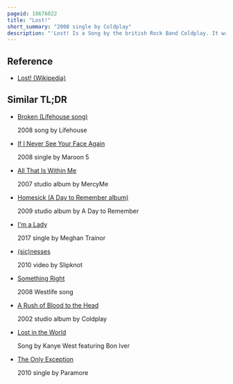 ```yaml
---
pageid: 18676022
title: "Lost!"
short_summary: "2008 single by Coldplay"
description: "'Lost! Is a Song by the british Rock Band Coldplay. It was co-produced with brian Eno and Markus Dravs for the Band's fourth Album viva la vida or Death and all his Friends. The Song was released as the third official single on the Album on november 10 2008 to generally positive Reviews and positive Reviews. A live Version was released via Download following a Performance of the Band and Jay-Z at the 2009 Grammy Awards, spurring high digital Sales and giving 'lost! ' a new peak at number 40 in the United States."
---
```


## Reference

- [Lost! (Wikipedia)](https://en.wikipedia.org/?curid=18676022)

## Similar TL;DR

- [Broken (Lifehouse song)](/tldr/en/broken-lifehouse-song)

  2008 song by Lifehouse

- [If I Never See Your Face Again](/tldr/en/if-i-never-see-your-face-again)

  2008 single by Maroon 5

- [All That Is Within Me](/tldr/en/all-that-is-within-me)

  2007 studio album by MercyMe

- [Homesick (A Day to Remember album)](/tldr/en/homesick-a-day-to-remember-album)

  2009 studio album by A Day to Remember

- [I'm a Lady](/tldr/en/im-a-lady)

  2017 single by Meghan Trainor

- [(sic)nesses](/tldr/en/sicnesses)

  2010 video by Slipknot

- [Something Right](/tldr/en/something-right)

  2008 Westlife song

- [A Rush of Blood to the Head](/tldr/en/a-rush-of-blood-to-the-head)

  2002 studio album by Coldplay

- [Lost in the World](/tldr/en/lost-in-the-world)

  Song by Kanye West featuring Bon Iver

- [The Only Exception](/tldr/en/the-only-exception)

  2010 single by Paramore

